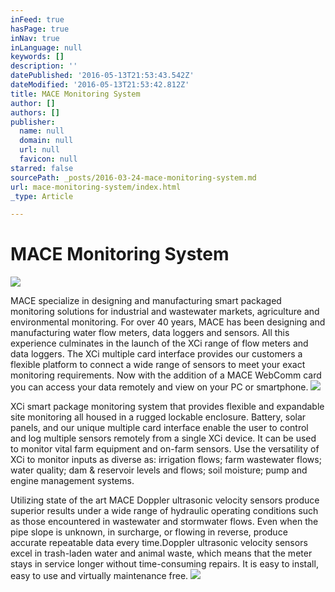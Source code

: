 ```yaml
---
inFeed: true
hasPage: true
inNav: true
inLanguage: null
keywords: []
description: ''
datePublished: '2016-05-13T21:53:43.542Z'
dateModified: '2016-05-13T21:53:42.812Z'
title: MACE Monitoring System
author: []
authors: []
publisher:
  name: null
  domain: null
  url: null
  favicon: null
starred: false
sourcePath: _posts/2016-03-24-mace-monitoring-system.md
url: mace-monitoring-system/index.html
_type: Article

---
```

# MACE Monitoring System
![](https://s3-us-west-2.amazonaws.com/the-grid-img/p/03adcd9f5e69080a391c903115add9e6f790dd2f.jpg)

MACE specialize in designing and manufacturing smart packaged monitoring solutions for industrial and wastewater markets, agriculture and environmental monitoring. For over 40 years, MACE has been designing and manufacturing water flow meters, data loggers and sensors. All this experience culminates in the launch of the XCi range of flow meters and data loggers. The XCi multiple card interface provides our customers a flexible platform to connect a wide range of sensors to meet your exact monitoring requirements. Now with the addition of a MACE WebComm card you can access your data remotely and view on your PC or smartphone.
![](https://the-grid-user-content.s3-us-west-2.amazonaws.com/127bfe9e-2828-4ce8-98bd-9a5a38819441.jpg)

XCi smart package monitoring system that provides flexible and expandable site monitoring all housed in a rugged lockable enclosure. Battery, solar panels, and our unique multiple card interface enable the user to control and log multiple sensors remotely from a single XCi device. It can be used to monitor vital farm equipment and on-farm sensors. Use the versatility of XCi to monitor inputs as diverse as: irrigation flows; farm wastewater flows; water quality; dam & reservoir levels and flows; soil moisture; pump and engine management systems.

Utilizing state of the art MACE Doppler ultrasonic velocity sensors produce superior results under a wide range of hydraulic operating conditions such as those encountered in wastewater and stormwater flows. Even when the pipe slope is unknown, in surcharge, or flowing in reverse, produce accurate repeatable data every time.Doppler ultrasonic velocity sensors excel in trash-laden water and animal waste, which means that the meter stays in service longer without time-consuming repairs. It is easy to install, easy to use and virtually maintenance free.
![](https://the-grid-user-content.s3-us-west-2.amazonaws.com/4933cac0-7c84-4c1d-88b5-366850f70a9f.jpg)